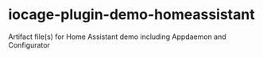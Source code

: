 # iocage-plugin-demo-homeassistant
Artifact file(s) for Home Assistant demo including Appdaemon and Configurator
